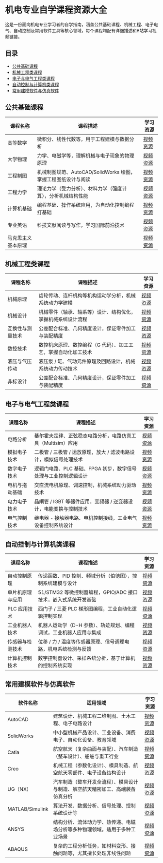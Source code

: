 # 机电专业自学课程资源大全

这是一份面向机电专业学习者的自学指南，涵盖公共基础课程、机械工程、电子电气、自动控制及常用软件工具等核心领域，每个课程均配有详细描述和B站学习视频链接。


## 目录
- [公共基础课程](#公共基础课程)
- [机械工程类课程](#机械工程类课程)
- [电子与电气工程类课程](#电子与电气工程类课程)
- [自动控制与计算机类课程](#自动控制与计算机类课程)
- [常用建模软件与仿真软件](#常用建模软件与仿真软件)


## 公共基础课程
| 课程名称       | 课程描述                                                                 | 学习资源                                                                 |
|----------------|--------------------------------------------------------------------------|--------------------------------------------------------------------------|
| 高等数学       | 微积分、线性代数等，用于工程建模与数据分析                               | [视频资源](https://www.bilibili.com/video/BV1jR4y1M78W/?spm_id_from=333.337.search-card.all.click&vd_source=6b0184409222e540f3995c3bb194c9a2) |
| 大学物理       | 力学、电磁学等，理解机械与电子现象的物理原理                             | [视频资源](https://www.bilibili.com/video/BV1qW411H7UX/?spm_id_from=333.337.search-card.all.click&vd_source=6b0184409222e540f3995c3bb194c9a2) |
| 工程制图       | 机械制图规范、AutoCAD/SolidWorks 绘图，掌握工程图纸设计与阅读           | [视频资源](https://www.bilibili.com/video/BV1FA411i7v4/?spm_id_from=333.337.search-card.all.click&vd_source=6b0184409222e540f3995c3bb194c9a2) |
| 工程力学       | 理论力学（受力分析）、材料力学（强度计算），分析机械结构性能             | [视频资源](https://www.bilibili.com/video/BV1Sk4y1r7Qz/?spm_id_from=333.337.search-card.all.click&vd_source=6b0184409222e540f3995c3bb194c9a2) |
| 计算机基础     | 编程基础、操作系统应用，为自动化控制编程打基础                           | [视频资源](https://www.bilibili.com/video/BV15V4y1C7eV/?spm_id_from=333.337.search-card.all.click&vd_source=6b0184409222e540f3995c3bb194c9a2) |
| 专业英语       | 科技文献阅读与写作，学习国际前沿技术                                     | [视频资源](https://www.bilibili.com/video/BV127411U7bB/?spm_id_from=333.337.search-card.all.click&vd_source=6b0184409222e540f3995c3bb194c9a2) |
| 马克思主义基本原理 |                                                                          | [视频资源](https://www.bilibili.com/video/BV1SsEiz2Efj/?spm_id_from=333.337.search-card.all.click&vd_source=6b0184409222e540f3995c3bb194c9a2) |


## 机械工程类课程
| 课程名称             | 课程描述                                                                 | 学习资源                                                                 |
|----------------------|--------------------------------------------------------------------------|--------------------------------------------------------------------------|
| 机械原理             | 齿轮传动、连杆机构等机构运动学分析，机械系统动力学建模                   | [视频资源](https://www.bilibili.com/video/BV1nt41187eV/?spm_id_from=333.337.search-card.all.click&vd_source=6b0184409222e540f3995c3bb194c9a2) |
| 机械设计             | 机械零件（轴承、轴系等）设计、结构优化，掌握机械系统设计流程             | [视频资源](https://www.bilibili.com/video/BV1zt41187rk/?spm_id_from=333.337.search-card.all.click&vd_source=6b0184409222e540f3995c3bb194c9a2) |
| 互换性与测量技术     | 公差配合标准、几何精度设计，保证零件加工与装配精度                       | [视频资源](https://www.bilibili.com/video/BV1B4411K7vT/?spm_id_from=333.337.search-card.all.click&vd_source=6b0184409222e540f3995c3bb194c9a2) |
| 数控技术             | 数控机床原理、数控编程（G 代码）、加工工艺，掌握自动化加工技术           | [视频资源](https://www.bilibili.com/video/BV1C7411b7Md/?spm_id_from=333.337.search-card.all.click&vd_source=6b0184409222e540f3995c3bb194c9a2) |
| 液压与气压传动       | 液压泵 / 缸、气动元件原理及回路设计，机械系统动力传动技术                 | [视频资源](https://www.bilibili.com/video/BV1be4y197Qj/?spm_id_from=333.337.search-card.all.click&vd_source=6b0184409222e540f3995c3bb194c9a2) |
| 非标设计             | 公差配合标准、几何精度设计，保证零件加工与装配精度                       | [视频资源](https://www.bilibili.com/video/BV1g1sFezE6k/?spm_id_from=333.337.search-card.all.click&vd_source=6b0184409222e540f3995c3bb194c9a2) |


## 电子与电气工程类课程
| 课程名称             | 课程描述                                                                 | 学习资源                                                                 |
|----------------------|--------------------------------------------------------------------------|--------------------------------------------------------------------------|
| 电路分析             | 基尔霍夫定律、正弦稳态电路分析，电路仿真工具（Multisim）应用             | [视频资源](https://www.bilibili.com/video/BV1F7411a7iV/?spm_id_from=333.337.search-card.all.click&vd_source=6b0184409222e540f3995c3bb194c9a2) |
| 模拟电子技术         | 二极管 / 三极管 / 运放原理，放大 / 滤波电路设计，模拟信号处理技术         | [视频资源](https://www.bilibili.com/video/BV1Gt411b7Zq/?spm_id_from=333.337.search-card.all.click&vd_source=6b0184409222e540f3995c3bb194c9a2) |
| 数字电子技术         | 逻辑门电路、PLC 基础、FPGA 初步，数字信号处理与工业控制逻辑设计           | [视频资源](https://www.bilibili.com/video/BV18p411Z7ce/?spm_id_from=333.337.search-card.all.click&vd_source=6b0184409222e540f3995c3bb194c9a2) |
| 电机与拖动基础       | 交直流电机原理、调速控制，机械系统动力驱动技术                             | [视频资源](https://www.bilibili.com/video/BV17H4y1A7pg/?spm_id_from=333.337.search-card.all.click&vd_source=6b0184409222e540f3995c3bb194c9a2) |
| 电力电子技术         | 晶闸管 / IGBT 等器件应用，变频器 / 逆变器设计，电能变换与控制技术           | [视频资源](https://www.bilibili.com/video/BV1TRSmYLE6w/?spm_id_from=333.337.search-card.all.click&vd_source=6b0184409222e540f3995c3bb194c9a2) |
| 电气控制技术         | 继电器 - 接触器电路、电机控制接线，工业电气设备控制系统设计               | [视频资源](https://www.bilibili.com/video/BV1mm4y1d7Tk/?spm_id_from=333.337.search-card.all.click&vd_source=6b0184409222e540f3995c3bb194c9a2) |


## 自动控制与计算机类课程
| 课程名称             | 课程描述                                                                 | 学习资源                                                                 |
|----------------------|--------------------------------------------------------------------------|--------------------------------------------------------------------------|
| 自动控制原理         | 传递函数、PID 控制、频域分析（伯德图），控制系统建模与设计               | [视频资源](https://www.bilibili.com/video/BV1F34y1h7so/?spm_id_from=333.337.search-card.all.click&vd_source=6b0184409222e540f3995c3bb194c9a2) |
| 单片机原理与应用     | 51/STM32 等微控制器编程，GPIO/ADC 接口技术，嵌入式系统开发基础             | [视频资源](https://www.bilibili.com/video/BV1te4y1y7n7/?spm_id_from=333.337.search-card.all.click&vd_source=6b0184409222e540f3995c3bb194c9a2) |
| PLC 应用技术         | 西门子 / 三菱 PLC 梯形图编程，工业自动化逻辑控制实现                       | [视频资源](https://www.bilibili.com/video/BV1B14y1F7w4/?spm_id_from=333.337.search-card.all.click&vd_source=6b0184409222e540f3995c3bb194c9a2) |
| 工业机器人技术       | 机器人运动学（D-H 参数）、轨迹规划、编程调试，工业机器人应用与集成         | [视频资源](https://www.bilibili.com/video/BV1gW4y1a7aA/?spm_id_from=333.337.search-card.all.click&vd_source=6b0184409222e540f3995c3bb194c9a2) |
| 传感器与检测技术     | 位移 / 力 / 温度等传感器原理、信号调理电路，机电系统检测与反馈             | [视频资源](https://www.bilibili.com/video/BV1Jt411A7dW/?spm_id_from=333.337.search-card.all.click&vd_source=6b0184409222e540f3995c3bb194c9a2) |
| 计算机控制技术       | 数字控制器设计、采样系统分析，基于计算机的控制系统实现                     | [视频资源](https://www.bilibili.com/video/BV1p54y1m79t/?spm_id_from=333.337.search-card.all.click&vd_source=6b0184409222e540f3995c3bb194c9a2) |


## 常用建模软件与仿真软件
| 软件名称           | 适用领域                                                                 | 学习资源                                                                 |
|--------------------|--------------------------------------------------------------------------|--------------------------------------------------------------------------|
| AutoCAD            | 建筑设计、机械工程二维制图、土木工程、电子电路设计                       | [视频资源](https://www.bilibili.com/video/BV1X3411Y7R5/?spm_id_from=333.337.search-card.all.click&vd_source=6b0184409222e540f3995c3bb194c9a2) |
| SolidWorks         | 中小型机械产品设计、工业设备、消费电子、自动化设备、教育领域             | [视频资源](https://www.bilibili.com/video/BV1iw411Z7HZ/?spm_id_from=333.337.search-card.all.click&vd_source=6b0184409222e540f3995c3bb194c9a2) |
| Catia              | 航空航天（复杂曲面与装配）、汽车制造（整车设计）、船舶与重工行业         | [视频资源](https://www.bilibili.com/video/BV12F411u73d/?spm_id_from=333.337.search-card.all.click&vd_source=6b0184409222e540f3995c3bb194c9a2) |
| Creo               | 机械工程（参数化设计）、模具制造、航空航天零部件、电子设备结构设计       | [视频资源](https://www.bilibili.com/video/BV1zt411d7kW/?spm_id_from=333.337.search-card.all.click&vd_source=6b0184409222e540f3995c3bb194c9a2) |
| UG（NX）           | 汽车制造（整车开发全流程）、模具设计与制造、航空航天精密加工、高端装备仿真分析 | [视频资源](https://www.bilibili.com/video/BV1Ji4y1M7mW/?spm_id_from=333.337.search-card.all.click&vd_source=6b0184409222e540f3995c3bb194c9a2) |
| MATLAB/Simulink    | 算法开发、数据分析、信号处理、控制系统设计等                             | [视频资源](https://www.bilibili.com/video/BV1L7411a7uL/?spm_id_from=333.337.search-card.all.click&vd_source=6b0184409222e540f3995c3bb194c9a2) |
| ANSYS              | 结构分析、流体动力学、热传递、电磁场分析等多种物理领域，适用于多种工业场景 | [视频资源](https://www.bilibili.com/video/BV1u4411B7Fo/?spm_id_from=333.337.search-card.all.click&vd_source=6b0184409222e540f3995c3bb194c9a2) |
| ABAQUS             | 复杂的工程分析任务，如材料变形、接触问题等，尤其擅长处理非线性问题         | [视频资源](https://www.bilibili.com/video/BV1j64y1s7Qp/?spm_id_from=333.337.search-card.all.click&vd_source=6b0184409222e540f3995c3bb194c9a2) |

